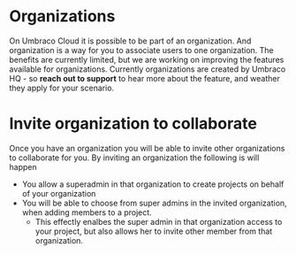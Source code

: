 # Organizations 
On Umbraco Cloud it is possible to be part of an organization. And organization is a way for you to associate users to one organization.
The benefits are currently limited, but we are working on improving the features available for organizations.
Currently organizations are created by Umbraco HQ - so **reach out to support** to hear more about the feature, and weather they apply for your scenario.

# Invite organization to collaborate
Once you have an organization you will be able to invite other organizations to collaborate for you.
By inviting an organization the following is will happen
- You allow a superadmin in that organization to create projects on behalf of your organization
- You will be able to choose from super admins in the invited organization, when adding members to a project.
  - This effectly enalbes the super admin in that organization access to your project, but also allows her to invite other member from that organization.